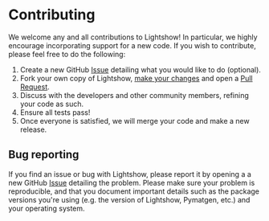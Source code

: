 # Contributing

We welcome any and all contributions to Lightshow! In particular, we highly encourage incorporating support for a new code.
If you wish to contribute, please feel free to do the following:

1.  Create a new GitHub [Issue](https://github.com/AI-multimodal/Lightshow/issues) detailing what you would like to do (optional).
2.  Fork your own copy of Lightshow, [make your changes](https://github.com/firstcontributions/first-contributions) and open a [Pull Request](https://github.com/AI-multimodal/Lightshow/pulls).
3.  Discuss with the developers and other community members, refining your code as such.
4.  Ensure all tests pass!
5.  Once everyone is satisfied, we will merge your code and make a new release.

## Bug reporting

If you find an issue or bug with Lightshow, please report it by opening a
a new GitHub [Issue](https://github.com/AI-multimodal/Lightshow/issues)
detailing the problem. Please make sure your problem is reproducible, and that
you document important details such as the package versions you're using (e.g.
the version of Lightshow, Pymatgen, etc.) and your operating system.
